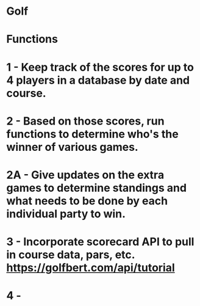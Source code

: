 # Golf
# Functions
# 1 - Keep track of the scores for up to 4 players in a database by date and course.  
# 2 - Based on those scores, run functions to determine who's the winner of various games. 
# 2A - Give updates on the extra games to determine standings and what needs to be done by each individual party to win. 
# 3 - Incorporate scorecard API to pull in course data, pars, etc. https://golfbert.com/api/tutorial 
# 4 - 
